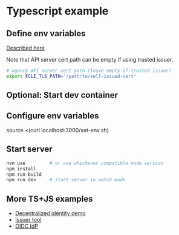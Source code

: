 # Typescript example

## Define env variables

[Described here](../README.md#setup-env-variables-for-the-agency-connection)

Note that API server cert path can be empty if using trusted issuer.

```bash
# agency API server cert path (leave empty if trusted issuer)
export FCLI_TLS_PATH='/path/to/self-issued-cert'
```

## Optional: Start dev container

## Configure env variables

source <(curl localhost:3000/set-env.sh)

## Start server

```bash
nvm use         # or use whichever compatible node version
npm install
npm run build
npm run dev     # start server in watch mode
```

## More TS+JS examples

* [Decentralized identity demo](https://github.com/findy-network/agency-demo)
* [Issuer tool](https://github.com/findy-network/findy-issuer-tool)
* [OIDC IdP](https://github.com/findy-network/findy-oidc-provider)
